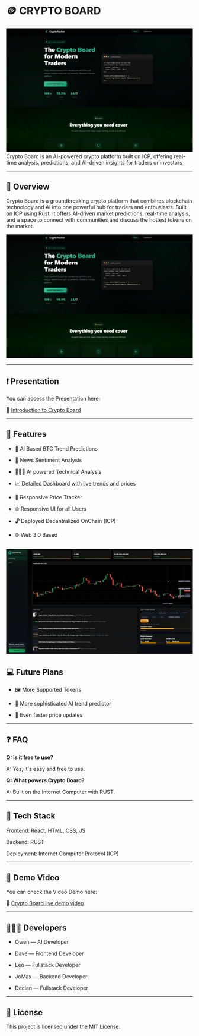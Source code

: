 # 🪙 CRYPTO BOARD

![](Images/Homepage.png)
Crypto Board is an AI-powered crypto platform built on ICP, offering real-time analysis, predictions, and AI-driven insights for traders or investors

---

## 📱 Overview

Crypto Board is a groundbreaking crypto platform that combines blockchain technology and AI into one powerful hub for traders and enthusiasts. Built on ICP using Rust, it offers AI-driven market predictions, real-time analysis, and a space to connect with communities and discuss the hottest tokens on the market.

![](Images/homepage.png)

---

## ❗ Presentation

You can access the Presentation here:

🔗 [Introduction to Crypto Board](https://drive.google.com/file/d/159OzsXfqKYea1tBTO5Fhy-iId9Ukpp8K/view?usp=sharing)

---


## 🚀 Features

- 🤖 AI Based BTC Trend Predictions

- 📰 News Sentiment Analysis

- 🧑🏻‍💻 AI powered Technical Analysis

- 📈 Detailed Dashboard with live trends and prices

- 💸 Responsive Price Tracker

- 🌐 Responsive UI for all Users

- 🔓 Deployed Decentralized OnChain (ICP)

- 🌐 Web 3.0 Based
  
![](Images/ai.png)
---

## 💻 Future Plans

- 🖼️ More Supported Tokens

- 🔨 More sophisticated AI trend predictor

- 🌻 Even faster price updates

---

## ❓ FAQ

**Q: Is it free to use?**

A: Yes, it's easy and free to use.

**Q: What powers Crypto Board?**

A: Built on the Internet Computer with RUST.

---

## 🤖 Tech Stack

Frontend: React, HTML, CSS, JS

Backend: RUST

Deployment: Internet Computer Protocol (ICP)

---


## 🔴 Demo Video

You can check the Video Demo here:

🔗 [Crypto Board live demo video](https://drive.google.com/file/d/12t26YTBTAZHtInVP8Dy-deugXs9NAexM/view?usp=sharing )

---

## 👷🏻‍♂️ Developers

- Owen — AI Developer

- Dave — Frontend Developer

- Leo — Fullstack Developer

- JoMax — Backend Developer

- Declan — Fullstack Developer

---

## 🔧 License

This project is licensed under the MIT License.

